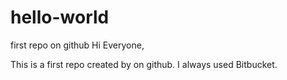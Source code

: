 # hello-world
first repo on github
Hi Everyone,

This is a first repo created by on github.
I always used Bitbucket.
